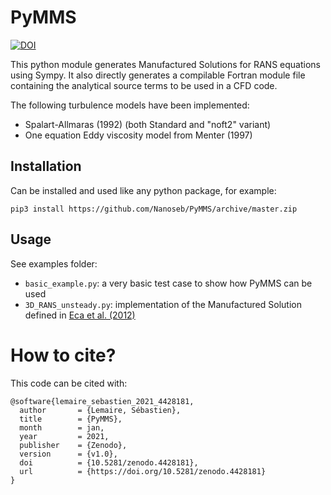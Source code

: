 # PyMMS
[![DOI](https://zenodo.org/badge/DOI/10.5281/zenodo.4428181.svg)](https://doi.org/10.5281/zenodo.4428181)

This python module generates Manufactured Solutions for RANS equations using Sympy. It also directly generates a compilable Fortran module file containing the analytical source terms to be used in a CFD code.

The following turbulence models have been implemented:
- Spalart-Allmaras (1992) (both Standard and "noft2" variant)
- One equation Eddy viscosity model from Menter (1997)

## Installation
Can be installed and used like any python package, for example:
```
pip3 install https://github.com/Nanoseb/PyMMS/archive/master.zip
```

## Usage
See examples folder:
- `basic_example.py`: a very basic test case to show how PyMMS can be used
- `3D_RANS_unsteady.py`: implementation of the Manufactured Solution defined in [Eca et al. (2012)](https://doi.org/10.1080/10618562.2012.717617)


# How to cite?

This code can be cited with:
```
@software{lemaire_sebastien_2021_4428181,
  author       = {Lemaire, Sébastien},
  title        = {PyMMS},
  month        = jan,
  year         = 2021,
  publisher    = {Zenodo},
  version      = {v1.0},
  doi          = {10.5281/zenodo.4428181},
  url          = {https://doi.org/10.5281/zenodo.4428181}
}
```
